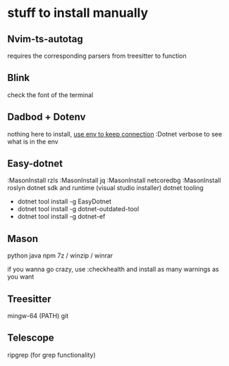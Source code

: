 # stuff to install manually

## Nvim-ts-autotag
requires the corresponding parsers from treesitter to function

## Blink
check the font of the terminal

## Dadbod + Dotenv
nothing here to install,
[use env to keep connection](https://github.com/kristijanhusak/vim-dadbod-ui)
:Dotnet verbose to see what is in the env

## Easy-dotnet
:MasonInstall rzls
:MasonInstall jq
:MasonInstall netcoredbg
:MasonInstall roslyn
dotnet sdk and runtime (visual studio installer)
dotnet tooling
- dotnet tool install -g EasyDotnet
- dotnet tool install -g dotnet-outdated-tool
- dotnet tool install -g dotnet-ef

## Mason
python
java
npm
7z / winzip / winrar

if you wanna go crazy, use :checkhealth and install as many warnings as you want

## Treesitter
mingw-64 (PATH)
git

## Telescope
ripgrep (for grep functionality)

